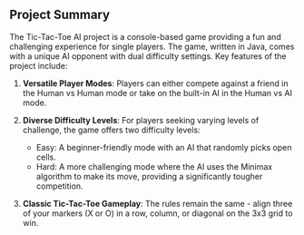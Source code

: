## Project Summary

The Tic-Tac-Toe AI project is a console-based game providing a fun and challenging experience for single players. The game, written in Java, comes with a unique AI opponent with dual difficulty settings. Key features of the project include:

1. **Versatile Player Modes**: Players can either compete against a friend in the Human vs Human mode or take on the built-in AI in the Human vs AI mode.

2. **Diverse Difficulty Levels**: For players seeking varying levels of challenge, the game offers two difficulty levels:
   - Easy: A beginner-friendly mode with an AI that randomly picks open cells.
   - Hard: A more challenging mode where the AI uses the Minimax algorithm to make its move, providing a significantly tougher competition.

3. **Classic Tic-Tac-Toe Gameplay**: The rules remain the same - align three of your markers (X or O) in a row, column, or diagonal on the 3x3 grid to win.
